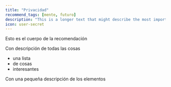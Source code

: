 ```yaml
---
title: "Privacidad"
recommend_tags: [mente, futuro]
description: "This is a longer text that might describe the most important aspect of the field"
icon: user-secret
---
```

Esto es el cuerpo de la recomendación

Con descripción de todas las cosas

* una lista
* de cosas
* interesantes

Con una pequeña descripción de los elementos